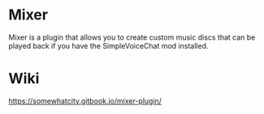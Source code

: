 # Mixer
Mixer is a plugin that allows you to create custom music discs that can be played back if you have the SimpleVoiceChat mod installed.

# Wiki
https://somewhatcity.gitbook.io/mixer-plugin/

